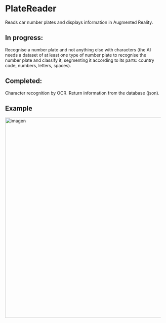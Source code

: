 # PlateReader
Reads car number plates and displays information in Augmented Reality.

## In progress:
Recognise a number plate and not anything else with characters (the AI needs a dataset of at least one type of number plate to recognise the number plate and classify it, segmenting it according to its parts: country code, numbers, letters, spaces).

## Completed:
Character recognition by OCR.
Return information from the database (json).

## Example
<img width="738" height="649" alt="imagen" src="https://github.com/user-attachments/assets/22221ed1-c1f3-40f8-82ea-2a2ad6d82f02" />
